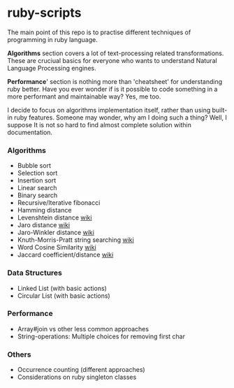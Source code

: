 # ruby-scripts
The main point of this repo is to practise different techniques of programming in ruby language.

**Algorithms** section covers a lot of text-processing related transformations. These are cruciual basics for everyone who wants to understand Natural Language Processing engines.

**Performance**' section is nothing more than 'cheatsheet' for understanding ruby better. Have you ever wonder if is it possible to code something in a more performant and maintainable way? Yes, me too.

I decide to focus on algorithms implementation itself, rather than using built-in ruby features. Someone may wonder, why am I doing such a thing? Well, I suppose It is not so hard to find almost complete solution within documentation.

### Algorithms
- Bubble sort
- Selection sort
- Insertion sort
- Linear search
- Binary search
- Recursive/Iterative fibonacci
- Hamming distance
- Levenshtein distance [wiki](https://en.wikipedia.org/wiki/Levenshtein_distance)
- Jaro distance [wiki](https://en.wikipedia.org/wiki/Jaro%E2%80%93Winkler_distance)
- Jaro-Winkler distance
[wiki](https://en.wikipedia.org/wiki/Jaro%E2%80%93Winkler_distance)
- Knuth-Morris-Pratt string searching
[wiki](https://en.wikipedia.org/wiki/Knuth%E2%80%93Morris%E2%80%93Pratt_algorithm)
- Word Cosine Similarity
[wiki](https://en.wikipedia.org/wiki/Cosine_similarity)
- Jaccard coefficient/distance
[wiki](https://en.wikipedia.org/wiki/Jaccard_index)

### Data Structures
- Linked List (with basic actions)
- Circular List (with basic actions)

### Performance
- Array#join vs other less common approaches
- String-operations: Multiple choices for removing first char

### Others
- Occurrence counting (different approaches)
- Considerations on ruby singleton classes
